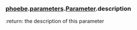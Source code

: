 ### [phoebe](phoebe.md).[parameters](phoebe.parameters.md).[Parameter](phoebe.parameters.Parameter.md).description



:return: the description of this parameter

